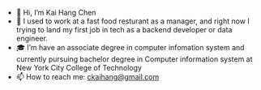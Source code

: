 - 👋 Hi, I’m Kai Hang Chen
- 🍝 I used to work at a fast food resturant as a manager, and right now I trying to land my first job in tech as a backend developer or data engineer.
- 🎓 I’m have an associate degree in computer infomation system and currently pursuing bachelor degree in Computer information system at New York City College of Technology
- 📫 How to reach me: ckaihang@gmail.com

<!---
KaiHangC/KaiHangC is a ✨ special ✨ repository because its `README.md` (this file) appears on your GitHub profile.
You can click the Preview link to take a look at your changes.
--->
